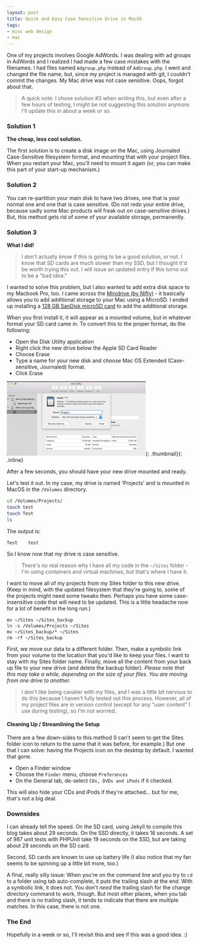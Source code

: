 ```yaml
---
layout: post
title: Quick and Easy Case Sensitive Drive in MacOS
tags:
- misc web design
- mac
---
```

One of my projects involves Google AdWords.  I was dealing with ad groups in AdWords and I realized I had made a few case mistakes with the filenames.  I had files named `Adgroup.php` instead of `AdGroup.php`.  I went and changed the file name, but, since my project is managed with git, I couldn't commit the changes.  My Mac drive was not case sensitive. Oops, forgot about that.

> A quick note: I chose solution #3 when writing this, but even after a few hours of testing, I might be not suggesting this solution anymore.  I'll update this in about a week or so.

### Solution 1

**The cheap, less cool solution.**

The first solution is to create a disk image on the Mac, using Journaled Case-Sensitive filesystem format, and mounting that with your project files.  When you restart your Mac, you'll need to mount it again (or, you can make this part of your start-up mechanism.)

### Solution 2

You can re-partition your main disk to have two drives, one that is your normal one and one that is case sensitive.  (Do not redo your entire drive, because sadly some Mac products will freak out on case-sensitive drives.)  But, this method gets rid of some of your available storage, permanently.

### Solution 3

**What I did!**

> I don't actually know if this is going to be a good solution, or not.  I know that SD cards are much slower than my SSD, but I thought it'd be worth trying this out.  I will issue an updated entry if this turns out to be a "bad idea."

I wanted to solve this problem, but I also wanted to add extra disk space to my Macbook Pro, too.  I came across the [Minidrive (by Nifty)](https://www.bynifty.com/products/minidrive) - it basically allows you to add additional storage to your Mac using a MicroSD.  I ended up installing a [128 GB SanDisk microSD card](http://amzn.to/2oiiJvV) to add the additional storage.

When you first install it, it will appear as a mounted volume, but in whatever format your SD card came in.  To convert this to the proper format, do the following:

- Open the Disk Utility application
- Right click the new drive below the Apple SD Card Reader
- Choose Erase
- Type a name for your new disk and choose Mac OS Extended (Case-sensitive, Journaled) format.
- Click Erase

[![Formatting](/uploads/2017/formatting-sd-card-thumb.png)](/uploads/2017/formatting-sd-card.png){: .thumbnail}{: .inline}

After a few seconds, you should have your new drive mounted and ready.

Let's test it out.  In my case, my drive is named 'Projects' and is mounted in MacOS in the `/Volumes` directory.

```bash
cd /Volumes/Projects/
touch test
touch Test
ls
```

The output is:

```
Test    test
```

So I know now that my drive is case sensitive.

> There's no real reason why I have all my code in the `~/Sites` folder - I'm using containers and virtual machines, but that's where I have it.

I want to move all of my projects from my Sites folder to this new drive.  (Keep in mind, with the updated filesystem that they're going to, some of the projects might need some tweaks then.  Perhaps you have some case-insensitive code that will need to be updated.  This is a little headache now for a lot of benefit in the long run.)

```
mv ~/Sites ~/Sites_backup
ln -s /Volumes/Projects ~/Sites
mv ~/Sites_backup/* ~/Sites
rm -rf ~/Sites_backup
```

First, we move our data to a different folder.  Then, make a symbolic link from your volume to the location that you'd like to keep your files. I want to stay with my Sites folder name.  Finally, move all the content from your back up file to your new drive (and delete the backup folder).  *Please note that this may take a while, depending on the size of your files.  You are moving from one drive to another.*  

> I don't like being cavalier with my files, and I was a little bit nervous to do this because I haven't fully tested out this process.  However, all of my project files are in version control (except for any "user content" I use during testing), so I'm not worried.

#### Cleaning Up / Streamlining the Setup

There are a few down-sides to this method (I can't seem to get the Sites folder icon to return to the same that it was before, for example.)  But one that I can solve: having the Projects icon on the desktop by default. I wanted that gone.

- Open a Finder window
- Choose the `Finder` menu, choose `Preferences`
- On the General tab, de-select `CDs, DVDs and iPods` if it checked.

This will also hide your CDs and iPods if they're attached... but for me, that's not a big deal.

### Downsides

I can already tell the speed.  On the SD card, using Jekyll to compile this blog takes about 29 seconds.  On the SSD directly, it takes 16 seconds.  A set of 987 unit tests with PHPUnit take 19 seconds on the SSD, but are taking about 28 seconds on the SD card.

Second, SD cards are known to use up battery life (I also notice that my fan seems to be spinning up a little bit more, too.)

A final, really silly issue: When you're on the command line and you try to `cd` to a folder using tab auto-complete, it puts the trailing slash at the end.  With a symbolic link, it does not.  You don't *need* the trailing slash for the change directory command to work, though. But most other places, when you tab and there is no trailing slash, it tends to indicate that there are multiple matches.  In this case, there is not one.

### The End

Hopefully in a week or so, I'll revisit this and see if this was a good idea. :)
